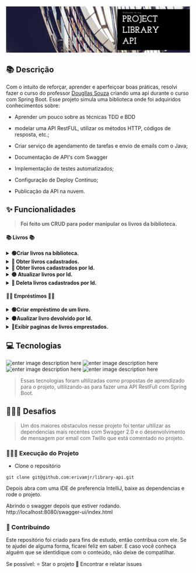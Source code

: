 ![PROJECT LIBRARY API](./library-title.png)

## :books: Descrição

Com o intuito de reforçar, aprender e aperfeiçoar boas práticas, resolvi fazer o curso do professor [Dougllas Souza](https://www.linkedin.com/in/dougllasfps/) criando uma api durante o curso com Spring Boot. Esse projeto simula uma biblioteca onde foi adquiridos conhecimentos sobre:

- Aprender um pouco sobre as  técnicas TDD e BDD
- modelar uma API RestFUL, utilizar os métodos HTTP, códigos de resposta, etc.;

- Criar serviço de agendamento de tarefas e envio de emails com o Java;

- Documentação de API's com Swagger

- Implementação de testes automatizados;

- Configuração de Deploy Contínuo;

- Publicação da API na nuvem.

## :sparkles: Funcionalidades

 > **Foi feito um CRUD para poder manipular os livros da biblioteca.**

####  📚 Livros  📚
<details>
  <summary><strong>🟢Criar livros na biblioteca. </strong></summary><br />

 > POST - /api/books

JSON:
```
{
  "author": "Robert C. Martin",
  "isbn": "ISBN-13",
  "title": "Clean Code"
}
```

</details>
<details>
  <summary><strong>🔵 Obter livros cadastrados. </strong></summary><br />

 > GET - /api/books

</details>
<details>
  <summary><strong>🔵 Obter livros cadastrados por Id. </strong></summary><br />

 > GET - /api/books/{id}

</details>
<details>
  <summary><strong>🟡 Atualizar livros por Id. </strong></summary><br />

 > PUT - /api/books/{id}

JSON:
```
{
  "author": "Robert C. Martin Atualizado",
  "isbn": "ISBN-13",
  "title": "Clean Code"
}
```

</details>
<details>
  <summary><strong>🔴 Deleta livros cadastrados por Id. </strong></summary><br />

 > DELETE - /api/books/{id}

</details>

#### 🙇‍♂️ Empréstimos 🙇‍♂️
<details>
  <summary><strong>🟢Criar empréstimo de um livro. </strong></summary><br />

 > POST - /api/loans

JSON:
```
{
	"customer": "José Erivam",
	"email": "erivamdev@gmail.com",
	"isbn": "ISBN-13"
}
```

</details>
<details>
  <summary><strong>🟠Aualizar livro devolvido por Id.  </strong></summary><br />

 > PATCH - /api/loans/{id}

JSON:
```
{
	"returned": true
}
```

</details>
<details>
  <summary><strong>🔵Exibir paginas de livros emprestados. </strong></summary><br />

 > GET - /api/loans/{id}

</details>

## 💻 Tecnologias

![enter image description here](https://img.shields.io/badge/Java-11-green)
![enter image description here](https://img.shields.io/badge/Spring--Boot-2.5.14-brightgreen)
![enter image description here](https://img.shields.io/badge/Maven-3.8.5-blue)
![enter image description here](https://img.shields.io/badge/Swagger-2.0-green)

> Essas tecnologias foram ultilizadas como propostas de aprendizado para o projeto, ultilizando-as para fazer uma API RestFull com Spring Boot.

## 🏋🏾‍♂️ Desafios

> Um dos maiores obstaculos nesse projeto foi tentar ultilizar as dependencias mais recentes com Swagger 2.0 e o desenvolvimento de mensagem por email com Twillo que está comentado no projeto.

### 👷🏾‍♂️ Execução do Projeto

- Clone o repositório

```
git clone git@github.com:erivamjr/library-api.git
```
Depois abra com uma IDE de preferencia IntelliJ, baixe as dependencias e rode o projeto.


Abrindo o swagger depois que estiver rodando.
http://localhost:8080/swagger-ui/index.html

### 🤝 Contribuindo

Este repositório foi criado para fins de estudo, então contribua com ele.
Se te ajudei de alguma forma, ficarei feliz em saber. E caso você conheça alguém que se identidique com o conteúdo, não deixe de compatilhar.

Se possível:
⭐ Star o projeto
🐛 Encontrar e relatar issues


